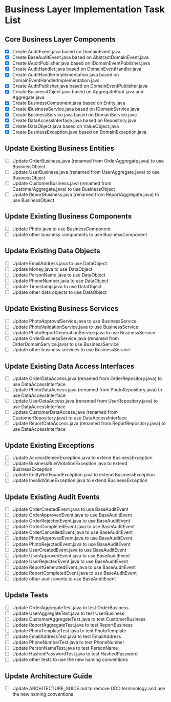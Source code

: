 # Business Layer Implementation Task List

## Core Business Layer Components
- [x] Create AuditEvent.java based on DomainEvent.java
- [x] Create BaseAuditEvent.java based on AbstractDomainEvent.java
- [x] Create IAuditPublisher.java based on IDomainEventPublisher.java
- [x] Create AuditHandler.java based on DomainEventHandler.java
- [x] Create AuditHandlerImplementation.java based on DomainEventHandlerImplementation.java
- [x] Create AuditPublisher.java based on DomainEventPublisher.java
- [x] Create BusinessObject.java based on AggregateRoot.java and Aggregate.java
- [x] Create BusinessComponent.java based on Entity.java
- [x] Create IBusinessService.java based on IDomainService.java
- [x] Create BusinessService.java based on DomainService.java
- [x] Create DataAccessInterface.java based on Repository.java
- [x] Create DataObject.java based on ValueObject.java
- [x] Create BusinessException.java based on DomainException.java

## Update Existing Business Entities
- [ ] Update OrderBusiness.java (renamed from OrderAggregate.java) to use BusinessObject
- [ ] Update UserBusiness.java (renamed from UserAggregate.java) to use BusinessObject
- [ ] Update CustomerBusiness.java (renamed from CustomerAggregate.java) to use BusinessObject
- [ ] Update ReportBusiness.java (renamed from ReportAggregate.java) to use BusinessObject

## Update Existing Business Components
- [ ] Update Photo.java to use BusinessComponent
- [ ] Update other business components to use BusinessComponent

## Update Existing Data Objects
- [ ] Update EmailAddress.java to use DataObject
- [ ] Update Money.java to use DataObject
- [ ] Update PersonName.java to use DataObject
- [ ] Update PhoneNumber.java to use DataObject
- [ ] Update Timestamp.java to use DataObject
- [ ] Update other data objects to use DataObject

## Update Existing Business Services
- [ ] Update PhotoApprovalService.java to use BusinessService
- [ ] Update PhotoValidationService.java to use BusinessService
- [ ] Update PhotoReportGenerationService.java to use BusinessService
- [ ] Update OrderBusinessService.java (renamed from OrderDomainService.java) to use BusinessService
- [ ] Update other business services to use BusinessService

## Update Existing Data Access Interfaces
- [ ] Update OrderDataAccess.java (renamed from OrderRepository.java) to use DataAccessInterface
- [ ] Update PhotoDataAccess.java (renamed from PhotoRepository.java) to use DataAccessInterface
- [ ] Update UserDataAccess.java (renamed from UserRepository.java) to use DataAccessInterface
- [ ] Update CustomerDataAccess.java (renamed from CustomerRepository.java) to use DataAccessInterface
- [ ] Update ReportDataAccess.java (renamed from ReportRepository.java) to use DataAccessInterface

## Update Existing Exceptions
- [ ] Update AccessDeniedException.java to extend BusinessException
- [ ] Update BusinessRuleViolationException.java to extend BusinessException
- [ ] Update EntityNotFoundException.java to extend BusinessException
- [ ] Update InvalidValueException.java to extend BusinessException

## Update Existing Audit Events
- [ ] Update OrderCreatedEvent.java to use BaseAuditEvent
- [ ] Update OrderApprovedEvent.java to use BaseAuditEvent
- [ ] Update OrderRejectedEvent.java to use BaseAuditEvent
- [ ] Update OrderCompletedEvent.java to use BaseAuditEvent
- [ ] Update OrderCancelledEvent.java to use BaseAuditEvent
- [ ] Update PhotoApprovedEvent.java to use BaseAuditEvent
- [ ] Update PhotoRejectedEvent.java to use BaseAuditEvent
- [ ] Update UserCreatedEvent.java to use BaseAuditEvent
- [ ] Update UserApprovedEvent.java to use BaseAuditEvent
- [ ] Update UserRejectedEvent.java to use BaseAuditEvent
- [ ] Update ReportGeneratedEvent.java to use BaseAuditEvent
- [ ] Update ReportCompletedEvent.java to use BaseAuditEvent
- [ ] Update other audit events to use BaseAuditEvent

## Update Tests
- [ ] Update OrderAggregateTest.java to test OrderBusiness
- [ ] Update UserAggregateTest.java to test UserBusiness
- [ ] Update CustomerAggregateTest.java to test CustomerBusiness
- [ ] Update ReportAggregateTest.java to test ReportBusiness
- [ ] Update PhotoTemplateTest.java to test PhotoTemplate
- [ ] Update EmailAddressTest.java to test EmailAddress
- [ ] Update PhoneNumberTest.java to test PhoneNumber
- [ ] Update PersonNameTest.java to test PersonName
- [ ] Update HashedPasswordTest.java to test HashedPassword
- [ ] Update other tests to use the new naming conventions

## Update Architecture Guide
- [ ] Update ARCHITECTURE_GUIDE.md to remove DDD terminology and use the new naming conventions